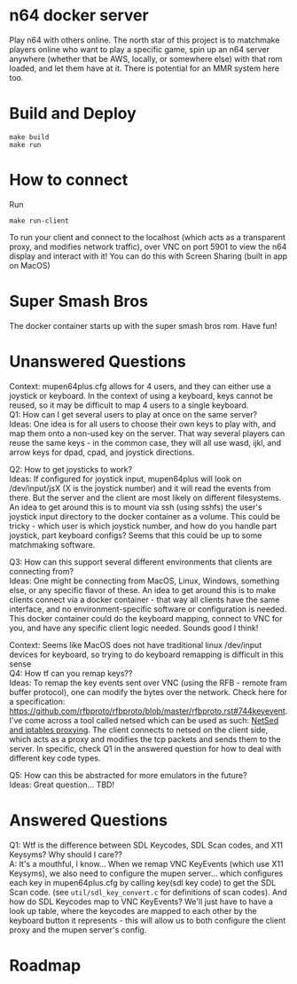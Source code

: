 # n64 docker server

Play n64 with others online. The north star of this project is to matchmake players online who want to play a specific game,
spin up an n64 server anywhere (whether that be AWS, locally, or somewhere else) with that rom loaded,
and let them have at it. There is potential for an MMR system here too.

# Build and Deploy
```
make build
make run
```

# How to connect

Run
```
make run-client
```
To run your client and connect to the localhost (which acts as a transparent proxy, and modifies network traffic), over VNC on port 5901 to view the n64 display and interact with it! You can do this with Screen Sharing (built in app on MacOS)

# Super Smash Bros

The docker container starts up with the super smash bros rom. Have fun!

# Unanswered Questions

Context: mupen64plus.cfg allows for 4 users, and they can either use a joystick or keyboard. In the context
of using a keyboard, keys cannot be reused, so it may be difficult to map 4 users to a single keyboard.<br>
Q1: How can I get several users to play at once on the same server?<br>
Ideas:
One idea is for all users to choose their own keys to play with, and map them onto a non-used key on the
server. That way several players can reuse the same keys - in the common case, they will all use wasd, ijkl, and
arrow keys for dpad, cpad, and joystick directions.

Q2: How to get joysticks to work?<br>
Ideas:
If configured for joystick input, mupen64plus will look on /dev/input/jsX (X is the joystick number) and
it will read the events from there. But the server and the client are most likely on different filesystems. An idea to
get around this is to mount via ssh (using sshfs) the user's joystick input directory to the docker container as a volume.
This could be tricky - which user is which joystick number, and how do you handle part joystick, part keyboard configs?
Seems that this could be up to some matchmaking software.

Q3: How can this support several different environments that clients are connecting from?<br>
Ideas:
One might be connecting from MacOS, Linux, Windows, something else, or any specific flavor of these.
An idea to get around this is to make clients connect via a docker container - that way all clients have the same interface,
and no environment-specific software or configuration is needed. This docker container could do the keyboard mapping, connect to
VNC for you, and have any specific client logic needed. Sounds good I think!<br>

Context: Seems like MacOS does not have traditional linux /dev/input devices for keyboard, so trying to do keyboard remapping is difficult in this sense<br>
Q4: How tf can you remap keys??<br>
Ideas: To remap the key events sent over VNC (using the RFB - remote fram buffer protocol), one can modify the bytes over the network. Check here for a specification: <https://github.com/rfbproto/rfbproto/blob/master/rfbproto.rst#744keyevent>. I've come across a tool called netsed which can be used as such: [NetSed and iptables proxying](https://serverfault.com/a/321671). The client connects to netsed on the client side, which acts as a proxy and modifies the tcp packets and sends them to the server. In specific, check Q1 in the answered question for how to deal with different key code types.<br>

Q5: How can this be abstracted for more emulators in the future?<br>
Ideas: Great question... TBD!

# Answered Questions
Q1: Wtf is the difference between SDL Keycodes, SDL Scan codes, and X11 Keysyms? Why should I care??<br>
A: It's a mouthful, I know... When we remap VNC KeyEvents (which use X11 Keysyms),
we also need to configure the mupen server... which configures each key in mupen64plus.cfg by calling
key(sdl key code)  to get the SDL Scan code. (see `util/sdl_key_convert.c` for definitions of scan codes).
And how do SDL Keycodes map to VNC KeyEvents? We'll just have to have a look up table, where the keycodes are
mapped to each other by the keyboard button it represents - this will allow us to both configure the client proxy and the mupen server's config. <br>

# Roadmap

